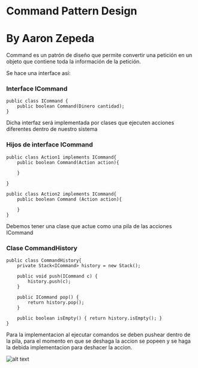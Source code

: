 # Command Pattern Design
# By Aaron Zepeda


Command es un patrón de diseño que permite convertir una petición en un objeto que contiene toda la información de la petición.

Se hace una interface así:


### Interface ICommand
    public class ICommand {
        public boolean Command(Dinero cantidad);
    }

Dicha interfaz será implementada por clases que ejecuten acciones diferentes dentro de nuestro sistema

### Hijos de interface ICommand
    public class Action1 implements ICommand{
        public boolean Command(Action action){

        }

    }

    public class Action2 implements ICommand{
        public boolean Command (Action action){

        }
    }

Debemos tener una clase que actue como una pila de las acciones ICommand


### Clase CommandHistory
    public class CommandHistory{
        private Stack<ICommand> history = new Stack();

        public void push(ICommand c) {
            history.push(c);
        }

        public ICommand pop() {
            return history.pop();
        }

        public boolean isEmpty() { return history.isEmpty(); }
    }

Para la implementacion al ejecutar comandos se deben pushear dentro de la pila, para el momento en que se deshaga la accion se popeen y se haga la debida implementacion para deshacer la accion.

![alt text](https://refactoring.guru/images/patterns/diagrams/command/structure.png)

